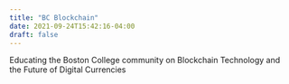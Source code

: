 ```yaml
---
title: "BC Blockchain"
date: 2021-09-24T15:42:16-04:00
draft: false
---
```

Educating the Boston College community on Blockchain Technology and the Future of Digital Currencies
